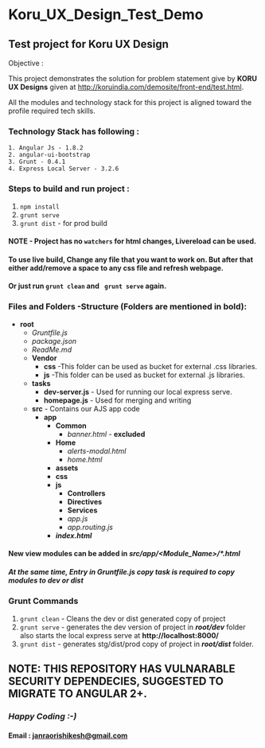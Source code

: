 # Koru_UX_Design_Test_Demo
## Test project for Koru UX Design

Objective : 

This project demonstrates the solution for problem statement give by **KORU UX Designs** given at 
http://koruindia.com/demosite/front-end/test.html.

All the modules and technology stack for this project is aligned toward the profile required tech skills.
### Technology Stack has following :
	1. Angular Js - 1.8.2 
	2. angular-ui-bootstrap
	3. Grunt - 0.4.1
	4. Express Local Server - 3.2.6
	
### Steps to build and run project :

1. `npm install`
2. `grunt serve`
3. `grunt dist` - for prod build

#### NOTE - Project has no `watchers` for html changes, Livereload can be used.
#### To use live build, Change any file that you want to work on. But after that either add/remove a space to any css file and refresh webpage.
#### Or just run `grunt clean` and ` grunt serve` again.

### Files and Folders -Structure (Folders are mentioned in bold):
- **root**
	- _Gruntfile.js_
	- _package.json_
	- _ReadMe.md_
	- **Vendor**
		- **css** -This folder can be used as bucket for external .css libraries.
		- **js**  -This folder can be used as bucket for external .js libraries.
	- **tasks**
		- **dev-server.js**  - Used for running our local express serve.
		- **homepage.js**    - Used for merging and writing
	- **src**   - Contains our AJS app code
	 	- **app**
			- **Common**
				- _banner.html_ - **excluded**
			- **Home**
				- _alerts-modal.html_
				- _home.html_
			- **assets**
			- **css**
			- **js**
				- **Controllers**
				- **Directives**
				- **Services**
				- _app.js_
				- _app.routing.js_
			- _**index.html**_

#### New view modules can be added in **_src/app/<Module_Name>/*.html_**

##### At the same time, Entry in _Gruntfile.js_ copy task is required to copy modules to dev or dist

### Grunt Commands
1. `grunt clean` - Cleans the dev or dist generated copy of project
2. `grunt serve` - generates the dev version of project in **_root/dev_** folder also starts the local express serve at **http://localhost:8000/**
3. `grunt dist`  - generates stg/dist/prod copy of project in **_root/dist_** folder.


## NOTE: THIS REPOSITORY HAS VULNARABLE SECURITY DEPENDECIES, SUGGESTED TO MIGRATE TO ANGULAR 2+.


### _Happy Coding :-)_
#### Email : janraorishikesh@gmail.com



